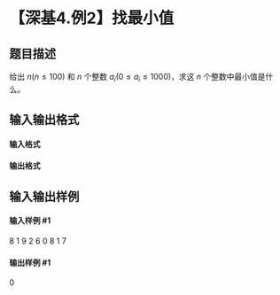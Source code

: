 
# 【深基4.例2】找最小值
## 题目描述
给出 $n(n\le100)$ 和 $n$ 个整数 $a_i(0\le a_i \le 1000)$，求这 $n$ 个整数中最小值是什么。
## 输入输出格式
#### 输入格式


#### 输出格式


## 输入输出样例
#### 输入样例 #1
8
1 9 2 6 0 8 1 7
#### 输出样例 #1
0
